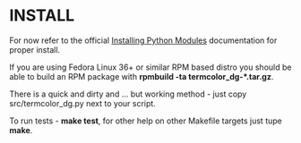 # INSTALL

For now refer to the official [Installing Python Modules](https://docs.python.org/3/installing/index.html) documentation for proper install.

If you are using Fedora Linux 36+ or similar RPM based distro you should be able to build an RPM package with **rpmbuild -ta termcolor_dg-\*.tar.gz**.

There is a quick and dirty and ... but working method - just copy src/termcolor_dg.py next to your script.

To run tests - **make test**, for other help on other Makefile targets just tupe **make**.
